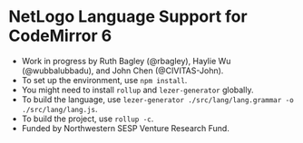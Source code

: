 # NetLogo Language Support for CodeMirror 6
* Work in progress by Ruth Bagley (@rbagley), Haylie Wu (@wubbalubbadu), and John Chen (@CIVITAS-John).
* To set up the environment, use `npm install`.
* You might need to install `rollup` and `lezer-generator` globally.
* To build the language, use `lezer-generator ./src/lang/lang.grammar -o ./src/lang/lang.js`.
* To build the project, use `rollup -c`.
* Funded by Northwestern SESP Venture Research Fund.
